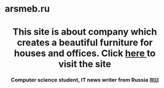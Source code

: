 # arsmeb.ru
<h1 align="center"> This site is about company which creates a beautiful furniture for houses and offices. Click <a href="https://arsmeb.ru/" target="_blank"> here </a>  to visit the site 
</h1>
<h3 align="center">Computer science student, IT news writer from Russia 🇷🇺</h3>
